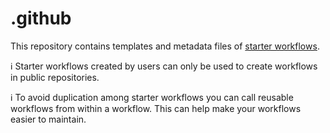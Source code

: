 # .github

This repository contains templates and metadata files of [starter workflows](https://docs.github.com/en/actions/using-workflows/creating-starter-workflows-for-your-organization).

ℹ️ Starter workflows created by users can only be used to create workflows in public repositories.

ℹ️ To avoid duplication among starter workflows you can call reusable workflows from within a workflow. This can help make your workflows easier to maintain.
